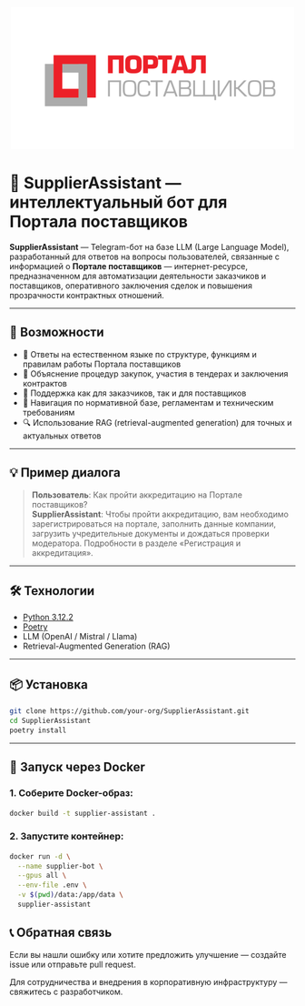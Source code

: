 
<p align="center">
  <img src="extensions/images/logo.png" alt="SupplierAssistant Logo" width="500"/>
</p>


# 🧾 SupplierAssistant — интеллектуальный бот для Портала поставщиков



**SupplierAssistant** — Telegram-бот на базе LLM (Large Language Model), разработанный для ответов на вопросы пользователей, связанные с информацией о **Портале поставщиков** — интернет-ресурсе, предназначенном для автоматизации деятельности заказчиков и поставщиков, оперативного заключения сделок и повышения прозрачности контрактных отношений.

---

## 🚀 Возможности

- 🤖 Ответы на естественном языке по структуре, функциям и правилам работы Портала поставщиков  
- 📄 Объяснение процедур закупок, участия в тендерах и заключения контрактов  
- 🏢 Поддержка как для заказчиков, так и для поставщиков  
- 📌 Навигация по нормативной базе, регламентам и техническим требованиям  
- 🔍 Использование RAG (retrieval-augmented generation) для точных и актуальных ответов  

---

## 💡 Пример диалога

> **Пользователь**: Как пройти аккредитацию на Портале поставщиков?  
> **SupplierAssistant**: Чтобы пройти аккредитацию, вам необходимо зарегистрироваться на портале, заполнить данные компании, загрузить учредительные документы и дождаться проверки модератора. Подробности в разделе «Регистрация и аккредитация».

---

## 🛠️ Технологии

- [Python 3.12.2](https://www.python.org/)
- [Poetry](https://python-poetry.org/)
- LLM (OpenAI / Mistral / Llama)
- Retrieval-Augmented Generation (RAG)

---

## 📦 Установка

```bash
git clone https://github.com/your-org/SupplierAssistant.git
cd SupplierAssistant
poetry install
```

---

## 🐳 Запуск через Docker

### 1. Соберите Docker-образ:

```bash
docker build -t supplier-assistant .
```

### 2. Запустите контейнер:

```bash
docker run -d \
  --name supplier-bot \
  --gpus all \
  --env-file .env \
  -v $(pwd)/data:/app/data \
  supplier-assistant
```

## 📞 Обратная связь

Если вы нашли ошибку или хотите предложить улучшение — создайте issue или отправьте pull request.  

Для сотрудничества и внедрения в корпоративную инфраструктуру — свяжитесь с разработчиком.
